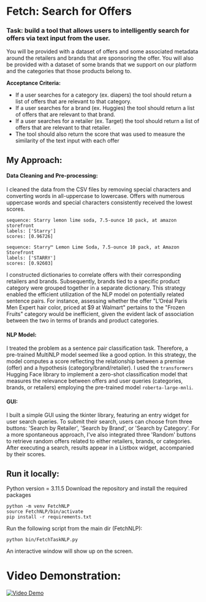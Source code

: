 # Fetch: Search for Offers 

### Task: build a tool that allows users to intelligently search for offers via text input from the user.

You will be provided with a dataset of offers and some associated metadata around the retailers and brands that are sponsoring the offer. You will also be provided with a dataset of some brands that we support on our platform and the categories that those products belong to.

**Acceptance Criteria:**
- If a user searches for a category (ex. diapers) the tool should return a list of offers that are relevant to that category.
- If a user searches for a brand (ex. Huggies) the tool should return a list of offers that are relevant to that brand.
- If a user searches for a retailer (ex. Target) the tool should return a list of offers that are relevant to that retailer.
- The tool should also return the score that was used to measure the similarity of the text input with each offer

## My Approach:

#### Data Cleaning and Pre-processing:

I cleaned the data from the CSV files by removing special characters and converting words in all-uppercase to lowercase. Offers with numerous uppercase words and special characters consistently received the lowest scores.
```
sequence: Starry lemon lime soda, 7.5-ounce 10 pack, at amazon storefront
labels: ['Starry']
scores: [0.96726]
```
```
sequence: Starry™ Lemon Lime Soda, 7.5-ounce 10 pack, at Amazon Storefront
labels: ['STARRY']
scores: [0.92603]
```
I constructed dictionaries to correlate offers with their corresponding retailers and brands. Subsequently, brands tied to a specific product category were grouped together in a separate dictionary. This strategy enabled the efficient utilization of the NLP model on potentially related sentence pairs. For instance, assessing whether the offer "L’Oréal Paris Men Expert hair color, priced at $9 at Walmart" pertains to the "Frozen Fruits" category would be inefficient, given the evident lack of association between the two in terms of brands and product categories.

#### NLP Model:

I treated the problem as a sentence pair classification task. Therefore, a pre-trained MultiNLP model seemed like a good option. In this strategy, the model computes a score reflecting the relationship between a premise (offer) and a hypothesis (category/brand/retailer). I used the ```transformers``` Hugging Face library to implement a zero-shot classification model that measures the relevance between offers and user queries (categories, brands, or retailers) employing the pre-trained model ```roberta-large-mnli```. 

#### GUI:

I built a simple GUI using the tkinter library, featuring an entry widget for user search queries. To submit their search, users can choose from three buttons: 'Search by Retailer', 'Search by Brand', or 'Search by Category'. For a more spontaneous approach, I've also integrated three 'Random' buttons to retrieve random offers related to either retailers, brands, or categories. After executing a search, results appear in a Listbox widget, accompanied by their scores.


## Run it locally:
Python version = 3.11.5 
Download the repository and install the required packages
```
python -m venv FetchNLP
source FetchNLP/bin/activate
pip install -r requirements.txt
```
Run the following script from the main dir (FetchNLP):
```
python bin/FetchTaskNLP.py
```
An interactive window will show up on the screen.

# Video Demonstration:
[![Video Demo](http://img.youtube.com/vi/SJFtMZTk7Mk/0.jpg)](http://www.youtube.com/watch?v=SJFtMZTk7Mk)

